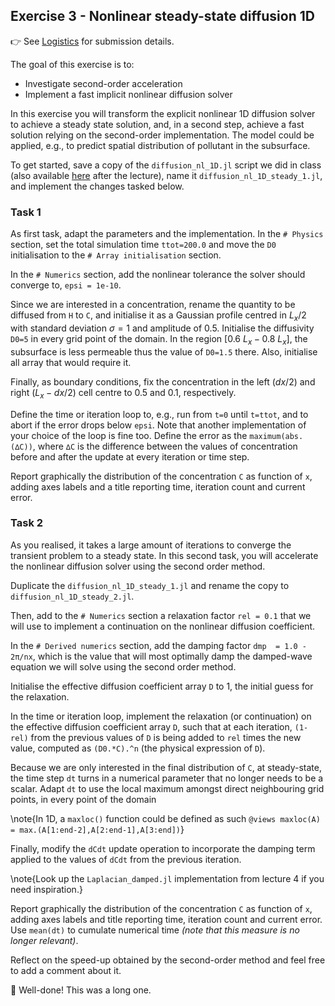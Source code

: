 <!--This file was generated, do not modify it.-->
## Exercise 3 - **Nonlinear steady-state diffusion 1D**

👉 See [Logistics](/logistics/#submission) for submission details.

The goal of this exercise is to:
- Investigate second-order acceleration
- Implement a fast implicit nonlinear diffusion solver

In this exercise you will transform the explicit nonlinear 1D diffusion solver to achieve a steady state solution, and, in a second step, achieve a fast solution relying on the second-order implementation. The model could be applied, e.g., to predict spatial distribution of pollutant in the subsurface.

To get started, save a copy of the `diffusion_nl_1D.jl` script we did in class (also available [here](https://github.com/eth-vaw-glaciology/course-101-0250-00/blob/main/scripts/) after the lecture), name it `diffusion_nl_1D_steady_1.jl`, and implement the changes tasked below.

### Task 1
As first task, adapt the parameters and the implementation. In the `# Physics` section, set the total simulation time `ttot=200.0` and move the `D0` initialisation to the `# Array initialisation` section.

In the `# Numerics` section, add the nonlinear tolerance the solver should converge to, `epsi = 1e-10`.

Since we are interested in a concentration, rename the quantity to be diffused from `H` to `C`, and initialise it as a Gaussian profile centred in $L_x/2$ with standard deviation $σ=1$ and amplitude of 0.5. Initialise the diffusivity `D0=5` in every grid point of the domain. In the region $[0.6~L_x - 0.8~L_x]$, the subsurface is less permeable thus the value of `D0=1.5` there. Also, initialise all array that would require it.

Finally, as boundary conditions, fix the concentration in the left ($dx/2$) and right ($L_x-dx/2$) cell centre to 0.5 and 0.1, respectively.

Define the time or iteration loop to, e.g., run from `t=0` until `t=ttot`, and to abort if the error drops below `epsi`. Note that another implementation of your choice of the loop is fine too. Define the error as the `maximum(abs.(∆C))`, where `∆C` is the difference between the values of concentration before and after the update at every iteration or time step.

Report graphically the distribution of the concentration `C` as function of `x`, adding axes labels and a title reporting time, iteration count and current error.

### Task 2
As you realised, it takes a large amount of iterations to converge the transient problem to a steady state. In this second task, you will accelerate the nonlinear diffusion solver using the second order method.

Duplicate the `diffusion_nl_1D_steady_1.jl` and rename the copy to `diffusion_nl_1D_steady_2.jl`.

Then, add to the `# Numerics` section a relaxation factor `rel = 0.1` that we will use to implement a continuation on the nonlinear diffusion coefficient.

In the `# Derived numerics` section, add the damping factor `dmp  = 1.0 - 2π/nx`, which is the value that will most optimally damp the damped-wave equation we will solve using the second order method.

Initialise the effective diffusion coefficient array `D` to 1, the initial guess for the relaxation.

In the time or iteration loop, implement the relaxation (or continuation) on the effective diffusion coefficient array `D`, such that at each iteration, `(1-rel)` from the previous values of `D` is being added to `rel` times the new value, computed as `(D0.*C).^n` (the physical expression of `D`).

Because we are only interested in the final distribution of `C`, at steady-state, the time step `dt` turns in a numerical parameter that no longer needs to be a scalar. Adapt `dt` to use the local maximum amongst direct neighbouring grid points, in every point of the domain

\note{In 1D, a `maxloc()` function could be defined as such `@views maxloc(A) = max.(A[1:end-2],A[2:end-1],A[3:end])`}

Finally, modify the `dCdt` update operation to incorporate the damping term applied to the values of `dCdt` from the previous iteration.

\note{Look up the `Laplacian_damped.jl` implementation from lecture 4 if you need inspiration.}

Report graphically the distribution of the concentration `C` as function of `x`, adding axes labels and title reporting time, iteration count and current error. Use `mean(dt)` to cumulate numerical time *(note that this measure is no longer relevant)*.

Reflect on the speed-up obtained by the second-order method and feel free to add a comment about it.

🎉 Well-done! This was a long one.


